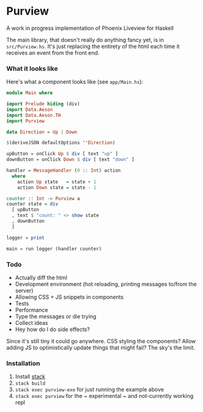 # Purview

A work in progress implementation of Phoenix Liveview for Haskell

The main library, that doesn't really do anything fancy yet, is in `src/Purview.hs`.  It's just replacing the entirety of the html each time it receives an event from the front end.

### What it looks like

Here's what a component looks like (see `app/Main.hs`):

```haskell
module Main where

import Prelude hiding (div)
import Data.Aeson
import Data.Aeson.TH
import Purview

data Direction = Up | Down

$(deriveJSON defaultOptions ''Direction)

upButton = onClick Up $ div [ text "up" ]
downButton = onClick Down $ div [ text "down" ]

handler = MessageHandler (0 :: Int) action
  where
    action Up state   = state + 1
    action Down state = state - 1

counter :: Int -> Purview a
counter state = div
  [ upButton
  , text $ "count: " <> show state
  , downButton
  ]

logger = print

main = run logger (handler counter)
```

### Todo
* Actually diff the html 
* Development environment (hot reloading, printing messages to/from the server)
* Allowing CSS + JS snippets in components
* Tests
* Performance
* Type the messages or die trying
* Collect ideas
* Hey how do I do side effects?

Since it's still tiny it could go anywhere.  CSS styling the components?  Allow adding JS to optimistically update things that might fail?  The sky's the limit.

### Installation

1. Install [stack](https://docs.haskellstack.org/en/stable/README/)
2. `stack build`
3. `stack exec purview-exe` for just running the example above
4. `stack exec purview` for the ~ experimental ~ and not-currently working repl
